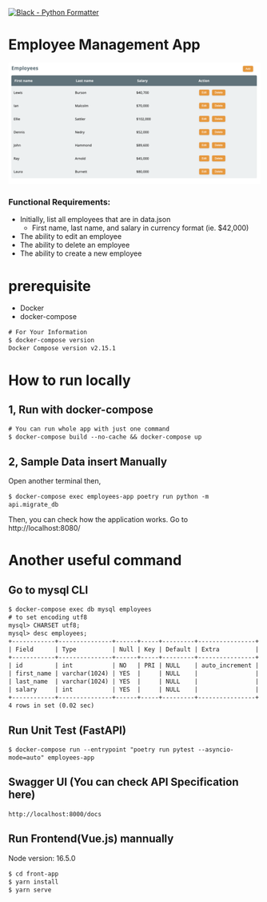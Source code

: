 [![Black - Python Formatter](https://img.shields.io/badge/code%20style-black-black)](https://github.com/psf/black)

# Employee Management App

![](demo.png)

### Functional Requirements:

- Initially, list all employees that are in data.json
  - First name, last name, and salary in currency format (ie. $42,000)
- The ability to edit an employee
- The ability to delete an employee
- The ability to create a new employee

# prerequisite

- Docker
- docker-compose

```
# For Your Information
$ docker-compose version
Docker Compose version v2.15.1
```

# How to run locally

## 1, Run with docker-compose

```Shell
# You can run whole app with just one command
$ docker-compose build --no-cache && docker-compose up
```

## 2, Sample Data insert Manually

Open another terminal then,

```Shell
$ docker-compose exec employees-app poetry run python -m api.migrate_db
```

Then, you can check how the application works.
Go to http://localhost:8080/

# Another useful command

## Go to mysql CLI

```Shell
$ docker-compose exec db mysql employees
# to set encoding utf8
mysql> CHARSET utf8;
mysql> desc employees;
+------------+---------------+------+-----+---------+----------------+
| Field      | Type          | Null | Key | Default | Extra          |
+------------+---------------+------+-----+---------+----------------+
| id         | int           | NO   | PRI | NULL    | auto_increment |
| first_name | varchar(1024) | YES  |     | NULL    |                |
| last_name  | varchar(1024) | YES  |     | NULL    |                |
| salary     | int           | YES  |     | NULL    |                |
+------------+---------------+------+-----+---------+----------------+
4 rows in set (0.02 sec)
```

## Run Unit Test (FastAPI)

```Shell
$ docker-compose run --entrypoint "poetry run pytest --asyncio-mode=auto" employees-app
```

## Swagger UI (You can check API Specification here)

```Shell
http://localhost:8000/docs
```

## Run Frontend(Vue.js) mannually

Node version: 16.5.0

```
$ cd front-app
$ yarn install
$ yarn serve
```
